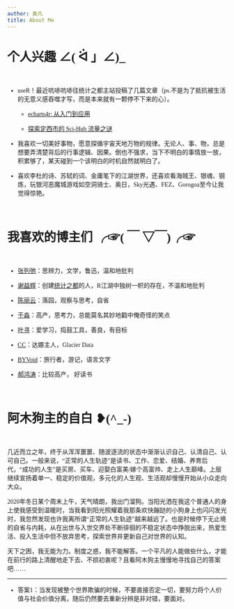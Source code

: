 ```yaml
---
author: 袁凡
title: About Me
---
```


<font face="微软雅黑"> 

# 个人兴趣 ∠( ᐛ 」∠)_ 
    
&emsp; &emsp;
    
+ useR！最近吭哧吭哧往统计之都主站投稿了几篇文章（ps.不是为了抵抗被生活的无意义感吞噬才写，而是本来就有一颗停不下来的心）。
    
    - [echarts4r: 从入门到应用](https://cosx.org/2021/12/introduction-to-echarts4r/)
    
    - [探索定西市的 Sci-Hub 流量之谜](https://cosx.org/2022/05/scihub-traffic-analysis/)
  
+ 我喜欢一切美好事物，愿意探循宇宙天地万物的规律。无论人、事、物，总是想要弄清楚背后的行事逻辑、因果。倒也不强求，当下不明白的事情放一放，积累够了，某天碰到一个该明白的时机自然就明白了。
  
+ 喜欢李杜的诗、苏轼的词、金庸笔下的江湖世界，还喜欢看海贼王、银魂、钢炼，玩银河恶魔城游戏如空洞骑士、奥日，Sky光遇、FEZ、Gorogoa至今让我觉得惊艳。 
  
&emsp; &emsp; 
    
# 我喜欢的博主们 ╭☞( ￣ ▽￣)╭☞ 
    
&emsp; &emsp;
    
+ [张列弛](https://www.liechi.org/)：思辨力，文学，鲁迅，温和地批判
  
+ [谢益辉](https://yihui.org/)：创建[统计之都](https://d.cosx.org/)的人，R江湖中独树一帜的存在，不温和地批判
  
+ [陈丽云](http://www.loyhome.com/)：落园，观察与思考，自省
  
+ [于淼](https://yufree.cn/)：高产，思考力，总能莫名其妙地戳中俺奇怪的笑点
  
+ [叶寻](https://cyrusyip.org/)：爱学习，捣鼓工具，善良，有目标
  
+ [CC](https://rexwang.cc/about/)：达娜主人，Glacier Data
  
+ [BYVoid](https://byvoid.com/zht/about/)：旅行者，游记，语言文字  
    
+ [郝鸿涛](https://hongtaoh.com/cn/blog/)：比较高产， 好读书 

&emsp; &emsp;
    
# 阿木狗主的自白 ❥(^_-)
    
&emsp; &emsp;    
  
几近而立之年，终于从浑浑噩噩、随波逐流的状态中渐渐认识自己、认清自己、认可自己。一般来说，“正常的人生轨迹”是读书、工作、恋爱、结婚、养育后代，“成功的人生”是买房、买车、迎娶白富美/嫁个高富帅、走上人生巅峰。上层继续宣扬着单一、稳定的价值观，多元化的人生观、生活观却慢慢开始从小众走向大众。

2020年冬日某个周末上午，天气晴朗，我出门溜狗。当阳光洒在我这个普通人的身上使我感受到温暖时，当我看到阳光照耀着我那条欢快蹦跶的小狗身上也闪闪发光时，我忽然发现也许我离所谓“正常的人生轨迹”越来越远了。也是时候停下无止境的自省与内耗，从在出世与入世交界处不断徘徊的不稳定状态中挣脱出来，热爱生活、投入生活中但不放弃思考，探索世界并更新自己对世界的认知。
  
天下之困，我无能为力。制度之惑，我不能解答。一个平凡的人能做些什么，才能在前行的路上清醒地走下去、不损初衷呢？且看阿木狗主慢慢地寻找自己的答案吧……  
  
------    
+ 答案1：当发现被整个世界欺骗的时候，不要直接否定一切，要努力将个人价值与社会价值分离，随后仍然要去重新分辨是非对错，要面对。  
